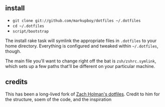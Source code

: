 ## install

- `git clone git://github.com/markupboy/dotfiles ~/.dotfiles`
- `cd ~/.dotfiles`
- `script/bootstrap`

The install rake task will symlink the appropriate files in `.dotfiles` to your
home directory. Everything is configured and tweaked within `~/.dotfiles`,
though.

The main file you'll want to change right off the bat is `zsh/zshrc.symlink`,
which sets up a few paths that'll be different on your particular machine.

## credits

This has been a long-lived fork of [Zach Holman's dotfiles](https://github.com/holman/dotfiles).
Credit to him for the structure, soem of the code, and the inspiration
